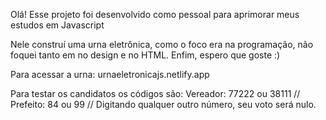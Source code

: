 Olá! Esse projeto foi desenvolvido como pessoal para aprimorar meus estudos em Javascript

Nele construí uma urna eletrônica, como o foco era na programação, não foquei tanto em no design e no HTML. Enfim, espero que goste :)

Para acessar a urna: urnaeletronicajs.netlify.app

Para testar os candidatos os códigos são:
Vereador: 77222 ou 38111 //
Prefeito: 84 ou 99 //
Digitando qualquer outro número, seu voto será nulo. 
